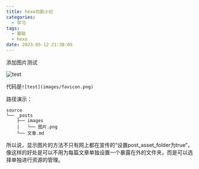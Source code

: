 ```yaml
---
title: hexo功能小记
categories:
  - 学习
tags:
  - 基础
  - hexo
date: 2023-05-12 21:38:05
---
```


添加图片测试

![test](images/favicon.png)

代码是`![test](images/favicon.png)`

路径演示：
```
source
└── _posts
    ├── images
    │   └── 图片.png
    └── 文章.md

```

所以说，显示图片的方法不只有网上都在宣传的“设置post_asset_folder为true”，像这样的好处是可以不用为每篇文章单独设置一个暴露在外的文件夹，而是可以选择单独进行资源的管理。